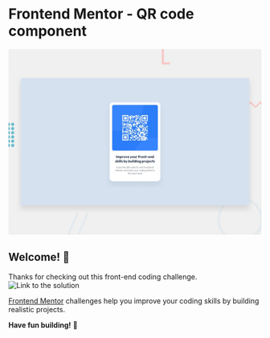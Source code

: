 # Frontend Mentor - QR code component

![Design preview for the QR code component coding challenge](./design/desktop-preview.jpg)

## Welcome! 👋

Thanks for checking out this front-end coding challenge.
![Link to the solution](https://moussariad.github.io/qr-code-component-main/)

[Frontend Mentor](https://www.frontendmentor.io) challenges help you improve your coding skills by building realistic projects.

**Have fun building!** 🚀
